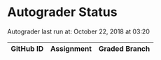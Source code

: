 # Autograder Status
Autograder last run at: October 22, 2018 at 03:20

| GitHub ID | Assignment | Graded Branch |
|-----------|------------|---------------|
